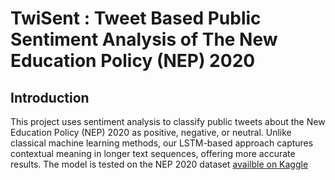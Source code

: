 # TwiSent : Tweet Based Public Sentiment Analysis of The New Education Policy (NEP) 2020

## Introduction
This project uses sentiment analysis to classify public tweets about the New Education Policy (NEP) 2020 as positive, negative, or neutral. Unlike classical machine learning methods, our LSTM-based approach captures contextual meaning in longer text sequences, offering more accurate results. The model is tested on the NEP 2020 dataset [availble on Kaggle](https://www.kaggle.com/datasets/rishabh6377/india-national-education-policy2020-tweets-dataset)
